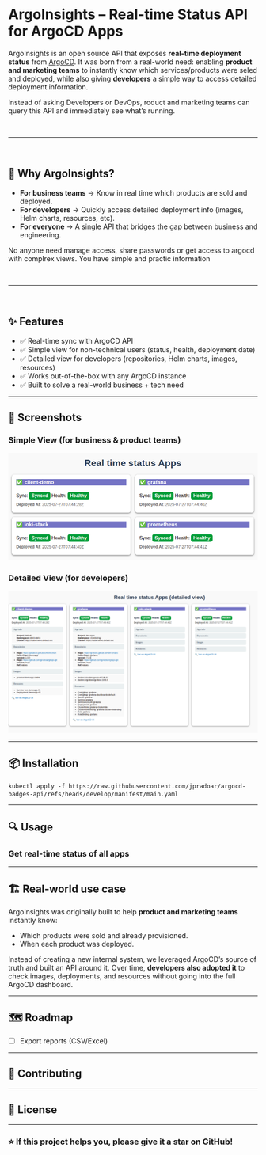 # ArgoInsights – Real-time Status API for ArgoCD Apps

ArgoInsights is an open source API that exposes <b>real-time deployment status</b> from [ArgoCD](https://argo-cd.readthedocs.io/). 
It was born from a real-world need: enabling <b>product and marketing teams</b> to instantly know which services/products  were seled and deployed, while also giving **developers** a simple way to access detailed deployment information.

Instead of asking Developers or DevOps, roduct and marketing teams can query this API and immediately see what’s running.  


<br><hr><br>

## 🚀 Why ArgoInsights?

* **For business teams** → Know in real time which products are sold and deployed.
* **For developers** → Quickly access detailed deployment info (images, Helm charts, resources, etc).
* **For everyone** → A single API that bridges the gap between business and engineering.

No anyone need manage access, share passwords or get access to argocd with complrex views. You have simple and practic information

<br><hr><br>

## ✨ Features

* ✅ Real-time sync with ArgoCD API
* ✅ Simple view for non-technical users (status, health, deployment date)
* ✅ Detailed view for developers (repositories, Helm charts, images, resources)
* ✅ Works out-of-the-box with any ArgoCD instance
* ✅ Built to solve a real-world business + tech need

---

## 📸 Screenshots

### Simple View (for business & product teams)

![Base view](./docs/base-view.png)

### Detailed View (for developers)

![Detailed view](./docs/full-view.png)

---

## 📦 Installation
    kubectl apply -f https://raw.githubusercontent.com/jpradoar/argocd-badges-api/refs/heads/develop/manifest/main.yaml


---

## 🔍 Usage

### Get real-time status of all apps



---

## 🏗 Real-world use case

ArgoInsights was originally built to help **product and marketing teams** instantly know:

* Which products were sold and already provisioned.
* When each product was deployed.

Instead of creating a new internal system, we leveraged ArgoCD’s source of truth and built an API around it. Over time, **developers also adopted it** to check images, deployments, and resources without going into the full ArgoCD dashboard.

---

## 🗺 Roadmap

* [ ] Export reports (CSV/Excel)

---

## 🤝 Contributing


---

## 📄 License


---

### ⭐ If this project helps you, please give it a star on GitHub!
